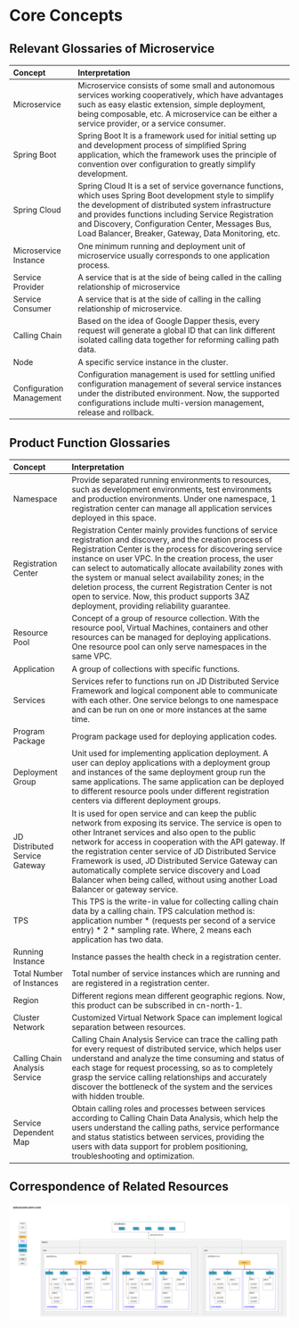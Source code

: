 # Core Concepts


## Relevant Glossaries of Microservice


| Concept | Interpretation |
| :- | :- |
|  Microservice |  Microservice consists of some small and autonomous services working cooperatively, which have advantages such as easy elastic extension, simple deployment, being composable, etc. A microservice can be either a service provider, or a service consumer. |
|  Spring Boot  |  Spring Boot It is a framework used for initial setting up and development process of simplified Spring application, which the framework uses the principle of convention over configuration to greatly simplify development.  |
|  Spring Cloud  | Spring Cloud It is a set of service governance functions, which uses Spring Boot development style to simplify the development of distributed system infrastructure and provides functions including Service Registration and Discovery, Configuration Center, Messages Bus, Load Balancer, Breaker, Gateway, Data Monitoring, etc. |
|  Microservice Instance  |  One minimum running and deployment unit of microservice usually corresponds to one application process. |
|  Service Provider  |  A service that is at the side of being called in the calling relationship of microservice |
|  Service Consumer  |  A service that is at the side of calling in the calling relationship of microservice. |
|  Calling Chain  | Based on the idea of Google Dapper thesis, every request will generate a global ID that can link different isolated calling data together for reforming calling path data. |
|  Node   | 	A specific service instance in the cluster.  |
|  Configuration Management   |  Configuration management is used for settling unified configuration management of several service instances under the distributed environment. Now, the supported configurations include multi-version management, release and rollback. |

	

## Product Function Glossaries

| Concept | Interpretation |
| :- | :- |
| Namespace | Provide separated running environments to resources, such as development environments, test environments and production environments. Under one namespace, 1 registration center can manage all application services deployed in this space. |
|  Registration Center | Registration Center mainly provides functions of service registration and discovery, and the creation process of Registration Center is the process for discovering service instance on user VPC. In the creation process, the user can select to automatically allocate availability zones with the system or manual select availability zones; in the deletion process, the current Registration Center is not open to service. Now, this product supports 3AZ deployment, providing reliability guarantee. |
| Resource Pool | Concept of a group of resource collection. With the resource pool, Virtual Machines, containers and other resources can be managed for deploying applications. One resource pool can only serve namespaces in the same VPC. |
|  Application  | A group of collections with specific functions.  |             
|  Services  | Services refer to functions run on JD Distributed Service Framework and logical component able to communicate with each other. One service belongs to one namespace and can be run on one or more instances at the same time.  |  
| Program Package | Program package used for deploying application codes. |
| Deployment Group | Unit used for implementing application deployment. A user can deploy applications with a deployment group and instances of the same deployment group run the same applications. The same application can be deployed to different resource pools under different registration centers via different deployment groups. |
| JD Distributed Service Gateway | It is used for open service and can keep the public network from exposing its service. The service is open to other Intranet services and also open to the public network for access in cooperation with the API gateway. If the registration center service of JD Distributed Service Framework is used, JD Distributed Service Gateway can automatically complete service discovery and Load Balancer when being called, without using another Load Balancer or gateway service. |
| TPS | This TPS is the write-in value for collecting calling chain data by a calling chain. TPS calculation method is: application number * (requests per second of a service entry) * 2 * sampling rate. Where, 2 means each application has two data. |
| Running Instance |Instance passes the health check in a registration center.  |
| Total Number of Instances | Total number of service instances which are running and are registered in a registration center. |
|  Region  | Different regions mean different geographic regions. Now, this product can be subscribed in cn-north-1. |
|  Cluster Network  | Customized Virtual Network Space can implement logical separation between resources. |
|  Calling Chain Analysis Service   |  Calling Chain Analysis Service can trace the calling path for every request of distributed service, which helps user understand and analyze the time consuming and status of each stage for request processing, so as to completely grasp  the service calling relationships and accurately discover the bottleneck of the system and the services with hidden trouble. |
|  Service Dependent Map  | Obtain calling roles and processes between services according to Calling Chain Data Analysis, which help the users understand the calling paths, service performance and status statistics between services, providing the users with data support for problem positioning, troubleshooting and optimization. |

## Correspondence of Related Resources
![](../../../../image/Internet-Middleware/JD-Distributed-Service-Framework/struct-region-np-cluster-app.png)

